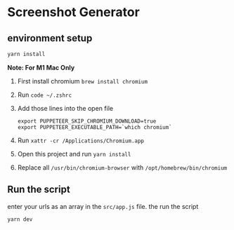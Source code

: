 # Screenshot Generator

## environment setup

```bash
yarn install
```

**Note: For M1 Mac Only**

1. First install chromium `brew install chromium`
1. Run `code ~/.zshrc`
1. Add those lines into the open file

    ```
    export PUPPETEER_SKIP_CHROMIUM_DOWNLOAD=true
    export PUPPETEER_EXECUTABLE_PATH=`which chromium`
    ```

1. Run `xattr -cr /Applications/Chromium.app`
1. Open this project and run `yarn install`
1. Replace all `/usr/bin/chromium-browser` with `/opt/homebrew/bin/chromium`

## Run the script

enter your urls as an array in the `src/app.js` file. the run the script

```bash
yarn dev
```

